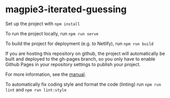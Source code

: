 # magpie3-iterated-guessing

Set up the project with `npm install`

To run the project locally, run `npm run serve`

To build the project for deployment (e.g. to Netlify), run `npm run build`

If you are hosting this repository on github, the project will automatically be built and deployed to the gh-pages branch, so you only have to enable Github Pages in your repository settings to publish your project.

For more information, see the [manual](https://magpie-manual.netlify.app/).

To automatically fix coding style and format the code (linting) run `npm run lint` and `npm run lint:style`

